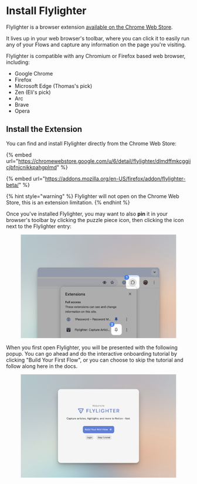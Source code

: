 # Install Flylighter

Flylighter is a browser extension [available on the Chrome Web Store](https://chromewebstore.google.com/u/6/detail/flylighter/dlmdffmkcggiicjbfnjcnikkpahgplmd).&#x20;

It lives up in your web browser's toolbar, where you can click it to easily run any of your Flows and capture any information on the page you're visiting.

Flylighter is compatible with any Chromium or Firefox based web browser, including:

* Google Chrome
* Firefox
* Microsoft Edge (Thomas's pick)
* Zen (Eli's pick)
* Arc
* Brave
* Opera

## Install the Extension

You can find and install Flylighter directly from the Chrome Web Store:

{% embed url="https://chromewebstore.google.com/u/6/detail/flylighter/dlmdffmkcggiicjbfnjcnikkpahgplmd" %}

{% embed url="https://addons.mozilla.org/en-US/firefox/addon/flylighter-beta/" %}

{% hint style="warning" %}
Flylighter will not open on the Chrome Web Store, this is an extension limitation.&#x20;
{% endhint %}

Once you've installed Flylighter, you may want to also **pin** it in your browser's toolbar by clicking the puzzle piece icon, then clicking the icon next to the Flylighter entry:

<div data-full-width="false"><figure><img src="../.gitbook/assets/CleanShot 2025-01-30 at 08.42.05.png" alt=""><figcaption></figcaption></figure></div>

When you first open Flylighter, you will be presented with the following popup. You can go ahead and do the interactive onboarding tutorial by clicking "Build Your First Flow", or you can choose to skip the tutorial and follow along here in the docs.

<figure><img src="../.gitbook/assets/CleanShot 2025-01-30 at 08.36.59 (1).png" alt=""><figcaption></figcaption></figure>
